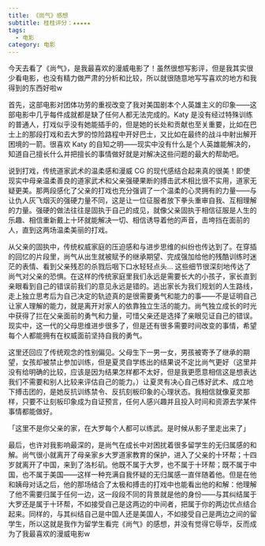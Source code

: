 ```yaml
---
title: 《尚气》感想
subtitle: 桂桂评分：★★★★★
tags:
  - 电影
category: 电影
---
```


今天去看了《尚气》，是我最喜欢的漫威电影了！虽然很想写影评，但是我其实很少看电影，也没有精力做严肃的分析和比较，所以就很随意地写写喜欢的地方和我得到的东西好啦w

首先，这部电影对团体功劳的重视改变了我对美国剧本个人英雄主义的印象——这部电影中几乎每件成就都是缺了任何人都无法完成的。Katy 是没有经过特殊训练的普通人，打戏似乎没有她能插手的，但是她的长处和贡献也至关重要，比如在巴士上的那段打戏和去大罗的惊险路程中开好巴士，又比如在最终的战斗中射出解开困境的一箭。很喜欢 Katy 的自知之明——现实中没有什么是个人英雄能解决的，知道自己擅长什么并把擅长的事情做好就是对解决这些问题的最大的帮助吧。

说到打戏，传统道家武术的温柔感和漫威 CG 的现代感结合起来真的很美！即使现实中母亲温柔善良的道家武术和父亲强硬果断的搏击武术相比很不实用，道家无疑更美。那两段感化了父亲的打戏也充分强调了一个温柔的心灵拥有的力量——与让仇人灰飞烟灭的强硬力量不同，这是让一位征服者放下拳头重审自我、互相理解的力量。强硬的做法往往是固执于自己的成见，就像父亲固执于相信征服是人生的乐趣、相信重新戴上十环就能解决一切、相信诱导着他的声音，击垮挡在面前的人，直到这两场温柔美丽的打戏。

从父亲的固执中，传统权威家庭的压迫感和与进步思维的纠纷也传达到了。在穿插的回忆的片段里，尚气从出生就被赋予的继承期望、完成强加给他的残酷训练时迷茫的表情、看到父亲残忍的杀戮后咽下口水轻轻点头... 这些细节很深刻地传达了尚气对父亲的恐惧。在这样的传统家庭里我们永远是需要长大的小孩子，家长直到亲眼看到自己的错误前我们的意见永远是错的。逃出家长为我们规划的人生路线，走上独立思考后为自己决定的轨迹真的是很需要勇气和能力的事——不是证明自己让家人理解的能力，就是离开对家人的依靠独立生活的能力。尚气独立成长的时光中获得了拦在父亲面前的勇气和力量，可惜父亲还是选择了亲眼见证自己的错误。现实中，这一代的父母思维进步很多了，但是还有很多需要时间改变的事情，希望每个人都能拥有在权威面前坚持自我的勇气。

这里还回应了传统观念的性别偏见。父母生下一男一女，男孩被寄予了继承的期望，女孩却被禁止参加训练，但是夏灵自学练出的结果说不定比尚气更好（这里并没有给明确的比较，应该是因为结果怎样都不太好，但是我更愿意相信这是想表达我们不需要和别人比较来评估自己的能力。）让夏灵有决心自己练好武术、成立地下搏击团的，是她反抗训练禁令、反抗刻板印象的心理状态。我相信就像夏灵那样，只要不让刻板印象成为自证预言，任何人感兴趣并且投入时间和资源去学某件事情都能做好。

「这里不是你父亲的家，在大罗每个人都可以练武。是时候从影子里走出来了」

最后，也许对我影响最深的，是尚气在成长中对困扰着很多留学生的无归属感的和解。尚气很小就离开了母亲家乡大罗道家教育的保护，进入了父亲的十环帮；十四岁就离开了中国，来到了洛杉矶。他既不属于大罗，也不属于十环帮；既不属于中国，也不属于美国——这样一种充满自我怀疑的无归属感一直伴随着他。但是在他和姨母对话之后，他的那场结合了太极和搏击的打戏中也能看出他的和解：他理解了他不需要归属于任何一边，这一段段不同的背景就是他的身份——与其纠结属于大罗还是属于十环帮，不如接受自己是这两边的中间者，把属于你的两边优点结合起来。同样的，与其纠结自己是中国人还是美国人，不如接受自己是两边之间的留学生，所以这就是我作为留学生看完《尚气》的感想，并没有觉得它辱华，反而成为了我最喜欢的漫威电影w